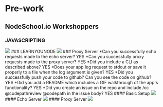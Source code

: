 # Pre-work
## NodeSchool.io Workshoppers
### JAVASCRIPTING
<img src="http://imagizer.imageshack.us/a/img922/8870/DqvjQK.png">
### LEARNYOUNODE
<img src="http://imageshack.com/a/img921/3153/I82Nv1.png">
### Proxy Server
  *Can you successfully echo requests made to the echo server? YES 
  *Can you successfully proxy requests made to the proxy server? YES
  *Did you include a CLI as described above? YES 
  *Does your app log request to stdout or save it properly to a file when the log argument is given? YES 
  *Did you successfully push your code to github? Can you see the code on github? YES 
  *Did you add a README which includes a GIF walkthrough of the app's functionality? YES 
  *Did you create an issue on the repo and include /cc @codepathreview @codepath in the issue body? YES 
#### Basic Setup
<img  src = "http://imageshack.com/a/img923/9713/Kwx3VZ.gif">
#### Echo Server
<img src = "http://imageshack.com/a/img923/2127/9lMWBI.gif">
#### Proxy Server
<img src="http://imageshack.com/a/img922/3188/NFTcVa.gif">
